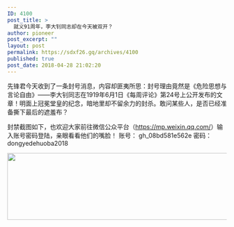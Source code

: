 ```yaml
---
ID: 4100
post_title: >
  就义91周年，李大钊同志却在今天被双开？
author: pioneer
post_excerpt: ""
layout: post
permalink: https://sdxf26.gq/archives/4100
published: true
post_date: 2018-04-28 21:02:20
---
```

先锋君今天收到了一条封号消息，内容却匪夷所思：封号理由竟然是《危险思想与言论自由》——李大钊同志在1919年6月1日《每周评论》第24号上公开发布的文章！明面上冠冕堂皇的纪念，暗地里却不留余力的封杀。敢问某些人，是否已经准备撕下最后的遮羞布？

封禁截图如下，也欢迎大家前往微信公众平台（<a href="https://mp.weixin.qq.com/">https://mp.weixin.qq.com/</a>）输入账号密码登陆，亲眼看看他们的嘴脸！
账号： gh_08bd581e562e
密码： dongyedehuoba2018

<img class="aligncenter size-full wp-image-4102" src="https://sdxf26.gq/wp-content/uploads/2018/04/2018042821015426.png" alt="" width="620" height="154" />